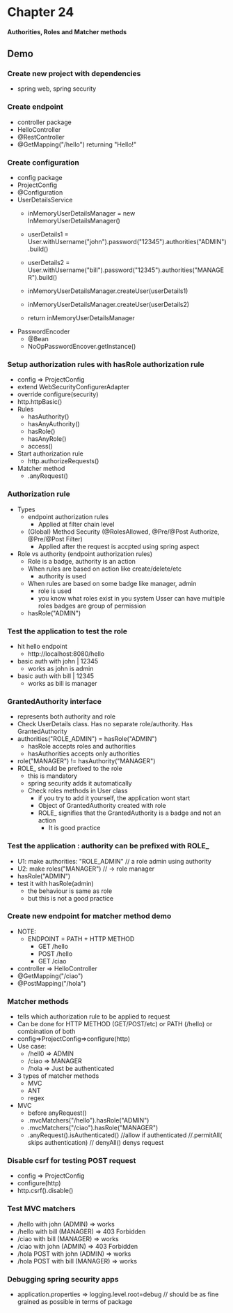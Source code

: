 # Chapter 24

#### Authorities, Roles and Matcher methods

## Demo

### Create new project with dependencies
- spring web, spring security

### Create endpoint 
- controller package
- HelloController
- @RestController
- @GetMapping("/hello") returning "Hello!"

### Create configuration
- config package
- ProjectConfig
- @Configuration
- UserDetailsService
    - inMemoryUserDetailsManager = new InMemoryUserDetailsManager()
    
    - userDetails1 = User.withUsername("john").password("12345").authorities("ADMIN").build()
    - userDetails2 = User.withUsername("bill").password("12345").authorities("MANAGER").build()
    - inMemoryUserDetailsManager.createUser(userDetails1)
    - inMemoryUserDetailsManager.createUser(userDetails2) 
    - return inMemoryUserDetailsManager
- PasswordEncoder
    - @Bean
    - NoOpPasswordEncover.getInstance()

### Setup authorization rules with hasRole authorization rule
- config => ProjectConfig
- extend WebSecurityConfigurerAdapter
- override configure(security)
- http.httpBasic()
- Rules
    - hasAuthority()
    - hasAnyAuthority()
    - hasRole()
    - hasAnyRole()
    - access()
- Start authorization rule
    - http.authorizeRequests() 
- Matcher method
    - .anyRequest()

### Authorization rule
- Types
    - endpoint authorization rules
        - Applied at filter chain level
    - (Global) Method Security (@RolesAllowed, @Pre/@Post Authorize, @Pre/@Post Filter)
        - Applied after the request is accpted using spring aspect
- Role vs authority (endpoint authorization rules)
    - Role is a badge, authority is an action 
    - When rules are based on action like create/delete/etc
        - authority is used
    - When rules are based on some badge like manager, admin
        - role is used
        - you know what roles exist in you system
        Usser can have multiple roles
      badges are group of permission 
    - hasRole("ADMIN")
    
### Test the application to test the role
- hit hello endpoint
    - http://localhost:8080/hello
- basic auth with john | 12345
    - works as john is admin
- basic auth with bill | 12345
    - works as bill is manager

### GrantedAuthority interface
- represents both authority and role
- Check UserDetails class. Has no separate role/authority. Has GrantedAuthority
- authorities("ROLE_ADMIN") = hasRole("ADMIN")
    - hasRole accepts roles and authorities
    - hasAuthorities accepts only authorities
- role("MANAGER") != hasAuthority("MANAGER")
- ROLE_ should be prefixed to the role
    - this is mandatory
    - spring security adds it automatically
    - Check roles methods in User class
        - if you try to add it yourself, the application wont start
        - Object of GrantedAuthority created with role
        - ROLE_ signifies that the GrantedAuthority is a badge and not an action
            - It is good practice
    
### Test the application : authority can be prefixed with ROLE_
- U1: make authorities: "ROLE_ADMIN" // a role admin using authority
- U2: make roles("MANAGER") // -> role manager
- hasRole("ADMIN")
- test it with hasRole(admin)
    - the behaviour is same as role
    - but this is not a good practice
    

### Create new endpoint for matcher method demo
- NOTE:
    - ENDPOINT = PATH + HTTP METHOD
        - GET /hello
        - POST /hello
        - GET /ciao
- controller => HelloController
- @GetMapping("/ciao")
- @PostMapping("/hola")

### Matcher methods
- tells which authorization rule to be applied to request
- Can be done for HTTP METHOD (GET/POST/etc) or PATH (/hello) or combination of both
- config=>ProjectConfig=>configure(http)
- Use case:
    - /hell0 => ADMIN
    - /ciao => MANAGER
    - /hola => Just be authenticated
- 3 types of matcher methods
    - MVC
    - ANT
    - regex
- MVC
    - before anyRequest()
    - .mvcMatchers("/hello").hasRole("ADMIN")
    - .mvcMatchers("/ciao").hasRole("MANAGER")
    - .anyRequest().isAuthenticated() //allow if authenticated //.permitAll( skips authentication) // denyAll() denys request
    
### Disable csrf for testing POST request
- config => ProjectConfig
- configure(http)
- http.csrf().disable()

### Test MVC matchers
- /hello with john (ADMIN) => works
- /hello with bill (MANAGER) => 403 Forbidden
- /ciao with bill (MANAGER) => works
- /ciao with john (ADMIN) => 403 Forbidden
- /hola POST with john (ADMIN) => works
- /hola POST with bill (MANAGER) => works

### Debugging spring security apps
- application.properties => logging.level.root=debug // should be as fine grained as possible in terms of package